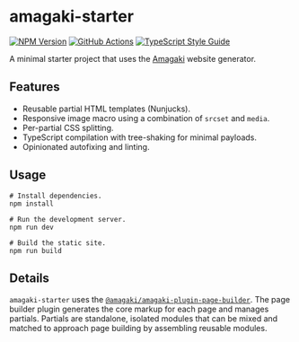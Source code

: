 # amagaki-starter

[![NPM Version][npm-image]][npm-url]
[![GitHub Actions][github-image]][github-url]
[![TypeScript Style Guide][gts-image]][gts-url]

A minimal starter project that uses the [Amagaki](https://amagaki.dev) website generator.

## Features

- Reusable partial HTML templates (Nunjucks).
- Responsive image macro using a combination of `srcset` and `media`.
- Per-partial CSS splitting.
- TypeScript compilation with tree-shaking for minimal payloads.
- Opinionated autofixing and linting.

## Usage

```shell
# Install dependencies.
npm install

# Run the development server.
npm run dev

# Build the static site.
npm run build
```

## Details

`amagaki-starter` uses the
[`@amagaki/amagaki-plugin-page-builder`](https://github.com/blinkk/amagaki-plugin-page-builder).
The page builder plugin generates the core markup for each page and manages
partials. Partials are standalone, isolated modules that can be mixed and
matched to approach page building by assembling reusable modules.

[github-image]: https://github.com/blinkk/amagaki-starter/workflows/Build%20site/badge.svg
[github-url]: https://github.com/blinkk/amagaki-starter/actions
[npm-image]: https://img.shields.io/npm/v/@amagaki/amagaki-starter.svg
[npm-url]: https://npmjs.org/package/@amagaki/amagaki-starter
[gts-image]: https://img.shields.io/badge/code%20style-google-blueviolet.svg
[gts-url]: https://github.com/google/gts
